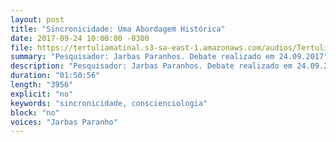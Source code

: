```yaml
---
layout: post
title: "Sincronicidade: Uma Abordagem Histórica"
date: 2017-09-24 10:00:00 -0300
file: https://tertuliamatinal.s3-sa-east-1.amazonaws.com/audios/Tertulia_Matinal_64-Sincronicidade-1KtcU1FuL0U.mp3
summary: "Pesquisador: Jarbas Paranhos. Debate realizado em 24.09.2017"
description: "Pesquisador: Jarbas Paranhos. Debate realizado em 24.09.2017"
duration: "01:50:56" 
length: "3956"
explicit: "no" 
keywords: "sincronicidade, conscienciologia"
block: "no" 
voices: "Jarbas Paranho"
---
```

